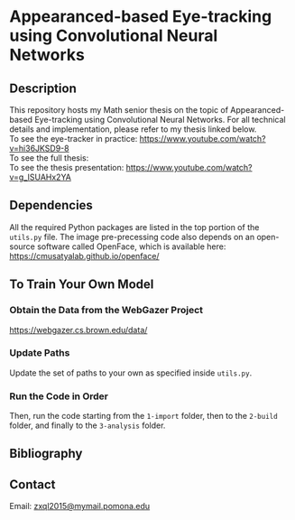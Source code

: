 # Appearanced-based Eye-tracking using Convolutional Neural Networks

## Description
This repository hosts my Math senior thesis on the topic of Appearanced-based Eye-tracking using Convolutional Neural Networks. For all technical details and implementation, please refer to my thesis linked below.  
To see the eye-tracker in practice: https://www.youtube.com/watch?v=hi36JKSD9-8  
To see the full thesis:  
To see the thesis presentation: https://www.youtube.com/watch?v=g_ISUAHx2YA

## Dependencies  
All the required Python packages are listed in the top portion of the `utils.py` file. The image pre-precessing code also depends on an open-source software called OpenFace, which is available here: https://cmusatyalab.github.io/openface/

## To Train Your Own Model  
### Obtain the Data from the WebGazer Project
https://webgazer.cs.brown.edu/data/
### Update Paths
Update the set of paths to your own as specified inside `utils.py`. 
### Run the Code in Order
Then, run the code starting from the `1-import` folder, then to the `2-build` folder, and finally to the `3-analysis` folder.  

## Bibliography


## Contact
Email: zxql2015@mymail.pomona.edu  